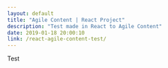 ```yaml
---
layout: default
title: "Agile Content | React Project"
description: "Test made in React to Agile Content"
date: 2019-01-18 20:00:10
link: /react-agile-content-test/
---
```


Test
